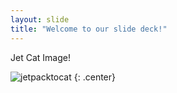 ```yaml
---
layout: slide
title: "Welcome to our slide deck!"
---
```


Jet Cat Image!

![jetpacktocat](https://octodex.github.com/images/jetpacktocat.png)
{: .center}
